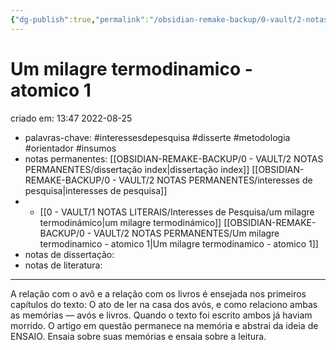```yaml
---
{"dg-publish":true,"permalink":"/obsidian-remake-backup/0-vault/2-notas-permanentes/um-milagre-termodinamico-atomico-1/","title":"Um milagre termodinamico - atomico 1","tags":["permanente","interessesdepesquisa","disserte","metodologia","orientador","insumos"],"dgHomeLink":true,"dgShowLocalGraph":true,"dgShowFileTree":true,"dgEnableSearch":true,"noteIcon":""}
---
```


# Um milagre termodinamico - atomico 1
criado em: 13:47 2022-08-25

- palavras-chave: #interessesdepesquisa  #disserte #metodologia #orientador #insumos
- notas permanentes: [[OBSIDIAN-REMAKE-BACKUP/0 - VAULT/2 NOTAS PERMANENTES/dissertação index\|dissertação index]] [[OBSIDIAN-REMAKE-BACKUP/0 - VAULT/2 NOTAS PERMANENTES/interesses de pesquisa\|interesses de pesquisa]]
- - [[0 - VAULT/1 NOTAS LITERAIS/Interesses de Pesquisa/um milagre termodinámico\|um milagre termodinámico]] [[OBSIDIAN-REMAKE-BACKUP/0 - VAULT/2 NOTAS PERMANENTES/Um milagre termodinamico - atomico 1\|Um milagre termodinamico - atomico 1]]
- notas de dissertação:
- notas de literatura: 

---

A relação com o avô e a relação com os livros é ensejada nos primeiros capítulos do texto: O ato de ler na casa dos avós, e como relaciono ambas as memórias — avós e livros. Quando o texto foi escrito ambos já haviam morrido. O artigo em questão permanece na memória e abstrai da ideia de ENSAIO. Ensaia sobre suas memórias e ensaia sobre a leitura. 